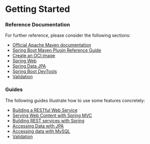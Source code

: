 # Getting Started

### Reference Documentation
For further reference, please consider the following sections:

* [Official Apache Maven documentation](https://maven.apache.org/guides/index.html)
* [Spring Boot Maven Plugin Reference Guide](https://docs.spring.io/spring-boot/docs/2.7.7/maven-plugin/reference/html/)
* [Create an OCI image](https://docs.spring.io/spring-boot/docs/2.7.7/maven-plugin/reference/html/#build-image)
* [Spring Web](https://docs.spring.io/spring-boot/docs/2.7.7/reference/htmlsingle/#web)
* [Spring Data JPA](https://docs.spring.io/spring-boot/docs/2.7.7/reference/htmlsingle/#data.sql.jpa-and-spring-data)
* [Spring Boot DevTools](https://docs.spring.io/spring-boot/docs/2.7.7/reference/htmlsingle/#using.devtools)
* [Validation](https://docs.spring.io/spring-boot/docs/2.7.7/reference/htmlsingle/#io.validation)

### Guides
The following guides illustrate how to use some features concretely:

* [Building a RESTful Web Service](https://spring.io/guides/gs/rest-service/)
* [Serving Web Content with Spring MVC](https://spring.io/guides/gs/serving-web-content/)
* [Building REST services with Spring](https://spring.io/guides/tutorials/rest/)
* [Accessing Data with JPA](https://spring.io/guides/gs/accessing-data-jpa/)
* [Accessing data with MySQL](https://spring.io/guides/gs/accessing-data-mysql/)
* [Validation](https://spring.io/guides/gs/validating-form-input/)

